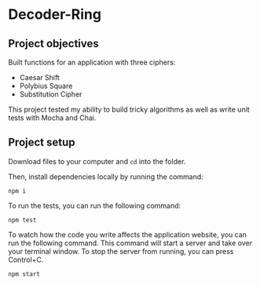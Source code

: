 # Decoder-Ring

## Project objectives
Built functions for an application with three ciphers: 
- Caesar Shift
- Polybius Square
- Substitution Cipher

This project tested my ability to build tricky algorithms as well as write unit tests with Mocha and Chai.

## Project setup
Download files to your computer and `cd` into the folder.

Then, install dependencies locally by running the command:
```
npm i
```

To run the tests, you can run the following command:
```
npm test
```

To watch how the code you write affects the application website, you can run the following command. This command will start a server and take over your terminal window. To stop the server from running, you can press Control+C.

```
npm start
```
